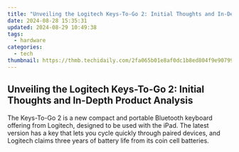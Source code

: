 ```yaml
---
title: "Unveiling the Logitech Keys-To-Go 2: Initial Thoughts and In-Depth Product Analysis"
date: 2024-08-28 15:35:31
updated: 2024-08-29 10:49:38
tags:
  - hardware
categories:
  - tech
thumbnail: https://thmb.techidaily.com/2fa065b01e8af0dc1b8ed804f9e907992c266eafc79a7e5299f5ab35185928a4.jpg
---
```


## Unveiling the Logitech Keys-To-Go 2: Initial Thoughts and In-Depth Product Analysis

The Keys-To-Go 2 is a new compact and portable Bluetooth keyboard offering from Logitech, designed to be used with the iPad. The latest version has a key that lets you cycle quickly through paired devices, and Logitech claims three years of battery life from its coin cell batteries.

<ins class="adsbygoogle"
     style="display:block"
     data-ad-format="autorelaxed"
     data-ad-client="ca-pub-7571918770474297"
     data-ad-slot="1223367746"></ins>



<ins class="adsbygoogle"
     style="display:block"
     data-ad-client="ca-pub-7571918770474297"
     data-ad-slot="8358498916"
     data-ad-format="auto"
     data-full-width-responsive="true"></ins>
